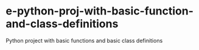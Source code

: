# e-python-proj-with-basic-function-and-class-definitions
Python project with basic functions and basic class definitions
